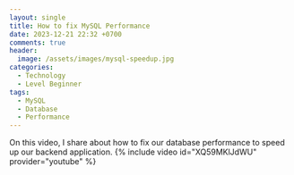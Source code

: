 ```yaml
---
layout: single
title: How to fix MySQL Performance
date: 2023-12-21 22:32 +0700
comments: true
header:
  image: /assets/images/mysql-speedup.jpg
categories:
  - Technology
  - Level Beginner
tags:
  - MySQL
  - Database
  - Performance
---
```


On this video, I share about how to fix our database performance to speed up our backend application.
{% include video id="XQ59MKlJdWU" provider="youtube" %}
